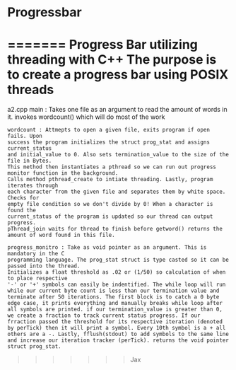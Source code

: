 # Progressbar


=======
Progress Bar utilizing threading with C++
The purpose is to create a progress bar
using POSIX threads
=======

a2.cpp
main : Takes one file as an argument to read the amount of words in it.
invokes wordcount() which will do most of the work

    wordcount : Attmepts to open a given file, exits program if open fails. Upon
    success the program initializes the struct prog_stat and assigns current_status
    and initial_value to 0. Also sets termination_value to the size of the file in Bytes.
    This method then instantiates a pthread so we can run out progress monitor function in the background.
    Calls method pthread_create to intiate threading. Lastly, program iterates through
    each character from the given file and separates them by white space. Checks for
    empty file condition so we don't divide by 0! When a character is found the
    current_status of the program is updated so our thread can output progress.
    pThread_join waits for thread to finish before getword() returns the
    amount of word found in this file.

    progress_monitro : Take as void pointer as an argument. This is mandatory in the C
    programming language. The prog_stat struct is type casted so it can be passed into the thread.
    Initializes a float threshold as .02 or (1/50) so calculation of when to place respective
    '-' or '+' symbols can easily be indentified. The while loop will run while our current byte count is less than our termination value and terminate after 50 iterations. The first block is to catch a 0 byte edge case, it prints everything and manually breaks while loop after all symbols are printed. if our termination_value is greater than 0, we create a fraction to track current status progress. If our frraction passed the threshold for its respective iteration (denoted by perTick) then it will print a symbol. Every 10th symbol is a + all others are a -. Lastly, fflush(stdout) to add symbols to the same line and increase our iteration tracker (perTick). returns the void pointer struct prog_stat.
>>>>>>> Jax
